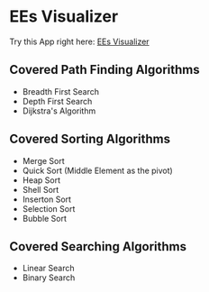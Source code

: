 # EEs Visualizer

Try this App right here: [EEs Visualizer](https://ericechemane.github.io/EEs-Visualization-Tool/)

## Covered Path Finding Algorithms

- Breadth First Search
- Depth First Search
- Dijkstra's Algorithm

## Covered Sorting Algorithms

- Merge Sort
- Quick Sort (Middle Element as the pivot)
- Heap Sort
- Shell Sort
- Inserton Sort
- Selection Sort
- Bubble Sort

## Covered Searching Algorithms

- Linear Search
- Binary Search
